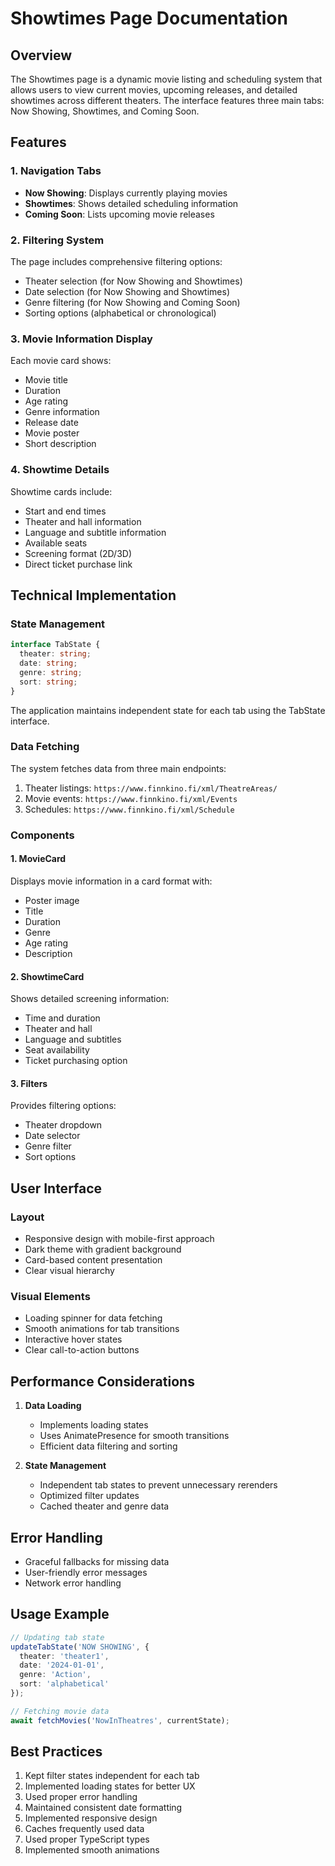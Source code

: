 # Showtimes Page Documentation

## Overview
The Showtimes page is a dynamic movie listing and scheduling system that allows users to view current movies, upcoming releases, and detailed showtimes across different theaters. The interface features three main tabs: Now Showing, Showtimes, and Coming Soon.

## Features

### 1. Navigation Tabs
- **Now Showing**: Displays currently playing movies
- **Showtimes**: Shows detailed scheduling information
- **Coming Soon**: Lists upcoming movie releases

### 2. Filtering System
The page includes comprehensive filtering options:
- Theater selection (for Now Showing and Showtimes)
- Date selection (for Now Showing and Showtimes)
- Genre filtering (for Now Showing and Coming Soon)
- Sorting options (alphabetical or chronological)

### 3. Movie Information Display
Each movie card shows:
- Movie title
- Duration
- Age rating
- Genre information
- Release date
- Movie poster
- Short description

### 4. Showtime Details
Showtime cards include:
- Start and end times
- Theater and hall information
- Language and subtitle information
- Available seats
- Screening format (2D/3D)
- Direct ticket purchase link

## Technical Implementation

### State Management
```typescript
interface TabState {
  theater: string;
  date: string;
  genre: string;
  sort: string;
}
```

The application maintains independent state for each tab using the TabState interface.

### Data Fetching
The system fetches data from three main endpoints:
1. Theater listings: `https://www.finnkino.fi/xml/TheatreAreas/`
2. Movie events: `https://www.finnkino.fi/xml/Events`
3. Schedules: `https://www.finnkino.fi/xml/Schedule`

### Components

#### 1. MovieCard
Displays movie information in a card format with:
- Poster image
- Title
- Duration
- Genre
- Age rating
- Description

#### 2. ShowtimeCard
Shows detailed screening information:
- Time and duration
- Theater and hall
- Language and subtitles
- Seat availability
- Ticket purchasing option

#### 3. Filters
Provides filtering options:
- Theater dropdown
- Date selector
- Genre filter
- Sort options

## User Interface

### Layout
- Responsive design with mobile-first approach
- Dark theme with gradient background
- Card-based content presentation
- Clear visual hierarchy

### Visual Elements
- Loading spinner for data fetching
- Smooth animations for tab transitions
- Interactive hover states
- Clear call-to-action buttons

## Performance Considerations

1. **Data Loading**
   - Implements loading states
   - Uses AnimatePresence for smooth transitions
   - Efficient data filtering and sorting

2. **State Management**
   - Independent tab states to prevent unnecessary rerenders
   - Optimized filter updates
   - Cached theater and genre data

## Error Handling
- Graceful fallbacks for missing data
- User-friendly error messages
- Network error handling

## Usage Example

```typescript
// Updating tab state
updateTabState('NOW SHOWING', { 
  theater: 'theater1',
  date: '2024-01-01',
  genre: 'Action',
  sort: 'alphabetical'
});

// Fetching movie data
await fetchMovies('NowInTheatres', currentState);
```

## Best Practices
1. Kept filter states independent for each tab
2. Implemented loading states for better UX
3. Used proper error handling
4. Maintained consistent date formatting
5. Implemented responsive design
6. Caches frequently used data
7. Used proper TypeScript types
8. Implemented smooth animations
